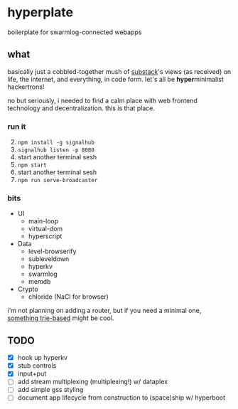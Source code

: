 # hyperplate

boilerplate for swarmlog-connected webapps

## what

basically just a cobbled-together mush of
[substack](https://github.com/substack)'s views (as received) on life, the
internet, and everything, in code form. let's all be **hyper**minimalist
hackertrons!

no but seriously, i needed to find a calm place with web frontend technology and
decentralization. this is that place.

### run it

2. `npm install -g signalhub`
3. `signalhub listen -p 8080`
4. start another terminal sesh
1. `npm start`
2. start another terminal sesh
3. `npm run serve-broadcaster`

### bits

- UI
  - main-loop
  - virtual-dom
  - hyperscript
- Data
  - level-browserify
  - subleveldown
  - hyperkv
  - swarmlog
  - memdb
- Crypto
  - chloride (NaCl for browser)

i'm not planning on adding a router, but if you need a minimal one,
[something trie-based](https://github.com/zensh/route-trie) might be cool.

## TODO

- [x] hook up hyperkv
- [x] stub controls
 - [x] input+put
- [ ] add stream multiplexing (multiplexing!) w/ dataplex
- [ ] add simple gss styling
- [ ] document app lifecycle from construction to (space)ship w/ hyperboot
